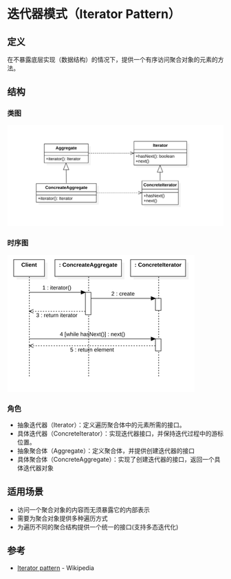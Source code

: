 # 迭代器模式（Iterator Pattern）

## 定义

在不暴露底层实现（数据结构）的情况下，提供一个有序访问聚合对象的元素的方法。

## 结构

### 类图

<img src="./image-20200801160756935.png" alt="image-20200801160756935" style="zoom:50%;" />

### 时序图

<img src="./image-20200801161428851.png" alt="image-20200801161428851" style="zoom:50%;" />

### 角色

- 抽象迭代器（Iterator）：定义遍历聚合体中的元素所需的接口。
- 具体迭代器（ConcreteIterator）：实现迭代器接口，并保持迭代过程中的游标位置。
- 抽象聚合体（Aggregate）：定义聚合体，并提供创建迭代器的接口
- 具体聚合体（ConcreteAggregate）：实现了创建迭代器的接口，返回一个具体迭代器对象

## 适用场景

- 访问一个聚合对象的内容而无须暴露它的内部表示
- 需要为聚合对象提供多种遍历方式
- 为遍历不同的聚合结构提供一个统一的接口(支持多态迭代化)

## 参考

- [Iterator pattern](https://en.wikipedia.org/wiki/Iterator_pattern) - Wikipedia
